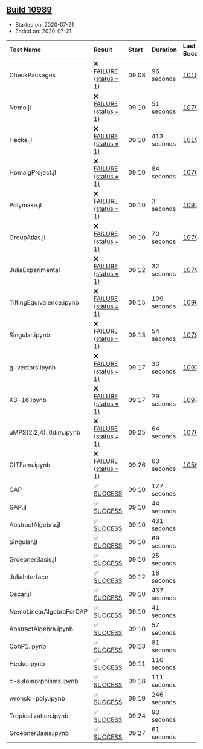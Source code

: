 ## [Build 10989](https://oscarci.mathematik.uni-kl.de/job/oscar/10989/)

* Started on: 2020-07-21
* Ended on: 2020-07-21

| Test Name    | Result | Start | Duration | Last Success | First Failure |
|:-------------|:-------|:------|:---------|:-------------|:--------------|
| CheckPackages | ❌ [FAILURE (status = 1)](https://oscarci.mathematik.uni-kl.de/job/oscar/10989/artifact/logs/build-10989/CheckPackages.log) | 09:08 | 96 seconds | [10197](https://oscarci.mathematik.uni-kl.de/job/oscar/10197/) | [10198](https://oscarci.mathematik.uni-kl.de/job/oscar/10198/) |
| Nemo.jl | ❌ [FAILURE (status = 1)](https://oscarci.mathematik.uni-kl.de/job/oscar/10989/artifact/logs/build-10989/Nemo.jl.log) | 09:10 | 51 seconds | [10790](https://oscarci.mathematik.uni-kl.de/job/oscar/10790/) | [10791](https://oscarci.mathematik.uni-kl.de/job/oscar/10791/) |
| Hecke.jl | ❌ [FAILURE (status = 1)](https://oscarci.mathematik.uni-kl.de/job/oscar/10989/artifact/logs/build-10989/Hecke.jl.log) | 09:10 | 413 seconds | [10197](https://oscarci.mathematik.uni-kl.de/job/oscar/10197/) | [10198](https://oscarci.mathematik.uni-kl.de/job/oscar/10198/) |
| HomalgProject.jl | ❌ [FAILURE (status = 1)](https://oscarci.mathematik.uni-kl.de/job/oscar/10989/artifact/logs/build-10989/HomalgProject.jl.log) | 09:10 | 84 seconds | [10765](https://oscarci.mathematik.uni-kl.de/job/oscar/10765/) | [10766](https://oscarci.mathematik.uni-kl.de/job/oscar/10766/) |
| Polymake.jl | ❌ [FAILURE (status = 1)](https://oscarci.mathematik.uni-kl.de/job/oscar/10989/artifact/logs/build-10989/Polymake.jl.log) | 09:10 | 3 seconds | [10977](https://oscarci.mathematik.uni-kl.de/job/oscar/10977/) | [10978](https://oscarci.mathematik.uni-kl.de/job/oscar/10978/) |
| GroupAtlas.jl | ❌ [FAILURE (status = 1)](https://oscarci.mathematik.uni-kl.de/job/oscar/10989/artifact/logs/build-10989/GroupAtlas.jl.log) | 09:10 | 70 seconds | [10790](https://oscarci.mathematik.uni-kl.de/job/oscar/10790/) | [10791](https://oscarci.mathematik.uni-kl.de/job/oscar/10791/) |
| JuliaExperimental | ❌ [FAILURE (status = 1)](https://oscarci.mathematik.uni-kl.de/job/oscar/10989/artifact/logs/build-10989/JuliaExperimental.log) | 09:12 | 32 seconds | [10790](https://oscarci.mathematik.uni-kl.de/job/oscar/10790/) | [10791](https://oscarci.mathematik.uni-kl.de/job/oscar/10791/) |
| TiltingEquivalence.ipynb | ❌ [FAILURE (status = 1)](https://oscarci.mathematik.uni-kl.de/job/oscar/10989/artifact/logs/build-10989/TiltingEquivalence.ipynb.log) | 09:15 | 109 seconds | [10962](https://oscarci.mathematik.uni-kl.de/job/oscar/10962/) | [10963](https://oscarci.mathematik.uni-kl.de/job/oscar/10963/) |
| Singular.ipynb | ❌ [FAILURE (status = 1)](https://oscarci.mathematik.uni-kl.de/job/oscar/10989/artifact/logs/build-10989/Singular.ipynb.log) | 09:13 | 54 seconds | [10790](https://oscarci.mathematik.uni-kl.de/job/oscar/10790/) | [10791](https://oscarci.mathematik.uni-kl.de/job/oscar/10791/) |
| g-vectors.ipynb | ❌ [FAILURE (status = 1)](https://oscarci.mathematik.uni-kl.de/job/oscar/10989/artifact/logs/build-10989/g-vectors.ipynb.log) | 09:17 | 30 seconds | [10977](https://oscarci.mathematik.uni-kl.de/job/oscar/10977/) | [10978](https://oscarci.mathematik.uni-kl.de/job/oscar/10978/) |
| K3-16.ipynb | ❌ [FAILURE (status = 1)](https://oscarci.mathematik.uni-kl.de/job/oscar/10989/artifact/logs/build-10989/K3-16.ipynb.log) | 09:17 | 29 seconds | [10977](https://oscarci.mathematik.uni-kl.de/job/oscar/10977/) | [10978](https://oscarci.mathematik.uni-kl.de/job/oscar/10978/) |
| uMPS(2,2,4)_0dim.ipynb | ❌ [FAILURE (status = 1)](https://oscarci.mathematik.uni-kl.de/job/oscar/10989/artifact/logs/build-10989/uMPS-2-2-4-_0dim.ipynb.log) | 09:25 | 64 seconds | [10765](https://oscarci.mathematik.uni-kl.de/job/oscar/10765/) | [10766](https://oscarci.mathematik.uni-kl.de/job/oscar/10766/) |
| GITFans.ipynb | ❌ [FAILURE (status = 1)](https://oscarci.mathematik.uni-kl.de/job/oscar/10989/artifact/logs/build-10989/GITFans.ipynb.log) | 09:26 | 60 seconds | [10566](https://oscarci.mathematik.uni-kl.de/job/oscar/10566/) | [10567](https://oscarci.mathematik.uni-kl.de/job/oscar/10567/) |
| GAP | ✅ [SUCCESS](https://oscarci.mathematik.uni-kl.de/job/oscar/10989/artifact/logs/build-10989/GAP.log) | 09:10 | 177 seconds |  |  |
| GAP.jl | ✅ [SUCCESS](https://oscarci.mathematik.uni-kl.de/job/oscar/10989/artifact/logs/build-10989/GAP.jl.log) | 09:10 | 44 seconds |  |  |
| AbstractAlgebra.jl | ✅ [SUCCESS](https://oscarci.mathematik.uni-kl.de/job/oscar/10989/artifact/logs/build-10989/AbstractAlgebra.jl.log) | 09:10 | 431 seconds |  |  |
| Singular.jl | ✅ [SUCCESS](https://oscarci.mathematik.uni-kl.de/job/oscar/10989/artifact/logs/build-10989/Singular.jl.log) | 09:10 | 69 seconds |  |  |
| GroebnerBasis.jl | ✅ [SUCCESS](https://oscarci.mathematik.uni-kl.de/job/oscar/10989/artifact/logs/build-10989/GroebnerBasis.jl.log) | 09:10 | 25 seconds |  |  |
| JuliaInterface | ✅ [SUCCESS](https://oscarci.mathematik.uni-kl.de/job/oscar/10989/artifact/logs/build-10989/JuliaInterface.log) | 09:12 | 18 seconds |  |  |
| Oscar.jl | ✅ [SUCCESS](https://oscarci.mathematik.uni-kl.de/job/oscar/10989/artifact/logs/build-10989/Oscar.jl.log) | 09:10 | 437 seconds |  |  |
| NemoLinearAlgebraForCAP | ✅ [SUCCESS](https://oscarci.mathematik.uni-kl.de/job/oscar/10989/artifact/logs/build-10989/NemoLinearAlgebraForCAP.log) | 09:10 | 41 seconds |  |  |
| AbstractAlgebra.ipynb | ✅ [SUCCESS](https://oscarci.mathematik.uni-kl.de/job/oscar/10989/artifact/logs/build-10989/AbstractAlgebra.ipynb.log) | 09:10 | 57 seconds |  |  |
| CohP1.ipynb | ✅ [SUCCESS](https://oscarci.mathematik.uni-kl.de/job/oscar/10989/artifact/logs/build-10989/CohP1.ipynb.log) | 09:13 | 81 seconds |  |  |
| Hecke.ipynb | ✅ [SUCCESS](https://oscarci.mathematik.uni-kl.de/job/oscar/10989/artifact/logs/build-10989/Hecke.ipynb.log) | 09:11 | 110 seconds |  |  |
| c-automorphisms.ipynb | ✅ [SUCCESS](https://oscarci.mathematik.uni-kl.de/job/oscar/10989/artifact/logs/build-10989/c-automorphisms.ipynb.log) | 09:18 | 111 seconds |  |  |
| wronski-poly.ipynb | ✅ [SUCCESS](https://oscarci.mathematik.uni-kl.de/job/oscar/10989/artifact/logs/build-10989/wronski-poly.ipynb.log) | 09:19 | 246 seconds |  |  |
| Tropicalization.ipynb | ✅ [SUCCESS](https://oscarci.mathematik.uni-kl.de/job/oscar/10989/artifact/logs/build-10989/Tropicalization.ipynb.log) | 09:24 | 90 seconds |  |  |
| GroebnerBasis.ipynb | ✅ [SUCCESS](https://oscarci.mathematik.uni-kl.de/job/oscar/10989/artifact/logs/build-10989/GroebnerBasis.ipynb.log) | 09:27 | 61 seconds |  |  |
